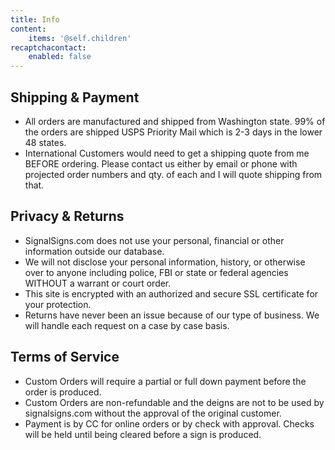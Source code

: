 ```yaml
---
title: Info
content:
    items: '@self.children'
recaptchacontact:
    enabled: false
---
```


## Shipping & Payment
* All orders are manufactured and shipped from Washington state. 99% of the orders are shipped USPS Priority Mail which is 2-3 days in the lower 48 states.
* International Customers would need to get a shipping quote from me BEFORE ordering. Please contact us either by email or phone with projected order numbers and qty. of each and I will quote shipping from that.

## Privacy & Returns
* SignalSigns.com does not use your personal, financial or other information outside our database.
* We will not disclose your personal information, history, or otherwise over to anyone including police, FBI or state or federal agencies WITHOUT a warrant or court order.
* This site is encrypted with an authorized and secure SSL certificate for your protection.
* Returns have never been an issue because of our type of business. We will handle each request on a case by case basis.

## Terms of Service
* Custom Orders will require a partial or full down payment before the order is produced.
* Custom Orders are non-refundable and the deigns are not to be used by signalsigns.com without the approval of the original customer.
* Payment is by CC for online orders or by check with approval. Checks will be held until being cleared before a sign is produced.

